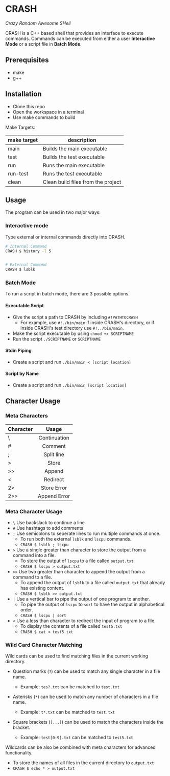 # CRASH
*Crazy Random Awesome SHell*

CRASH is a C++ based shell that provides an interface to execute commands. Commands can be executed from either a user **Interactive Mode** or a script file in **Batch Mode**.

## Prerequisites
- make
- g++

## Installation

- Clone this repo
- Open the workspace in a terminal
- Use make commands to build

Make Targets:

| make target | description                        |
|-------------|------------------------------------|
| main        | Builds the main executable         |
| test        | Builds the test executable         |
| run         | Runs the main executable           |
| run-test    | Runs the test executable           |
| clean       | Clean build files from the project |

## Usage

The program can be used in two major ways:


### Interactive mode
Type external or internal commands directly into CRASH.

```bash
# Internal Command
CRASH $ history -l 5


# External Command
CRASH $ lsblk
```

### Batch Mode

To run a script in batch mode, there are 3 possible options.

#### Executable Script
- Give the script a path to CRASH by including `#!PATHTOCRASH` 
    - For example, use `#!./bin/main` if inside CRASH's directory, or if inside CRASH's test directory use `#!../bin/main`.
- Make the script executable by using `chmod +x SCRIPTNAME`
- Run the script `./SCRIPTNAME` or `SCRIPTNAME`


#### Stdin Piping
- Create a script and run `./bin/main < [script location]`

#### Script by Name
- Create a script and run `./bin/main [script location]`

## Character Usage

### Meta Characters
| Character  | Usage |
| ------ |:-------------:|
| \      | Continuation         |
| #      | Comment              |
| ;      | Split line           |
| >      | Store                |
| >>     | Append               |
| <      | Redirect             |
| 2>     | Store Error          |
| 2>>    | Append Error         |

### Meta Character Usage
- `\` Use backslack to continue a line
- `#` Use hashtags to add comments
- `;` Use semicolons to seperate lines to run multiple commands at once.
  - To run both the external `lsblk` and `lscpu` commands.
  - `CRASH $ lsblk ; lscpu`
- `>` Use a single greater than character to store the output from a command into a file.
  - To store the output of `lscpu` to a file called `output.txt`
  - `CRASH $ lscpu > output.txt`
- `>>` Use two greater than character to append the output from a command to a file.
  - To append the output of `lsblk` to a file called `output.txt` that already has existing content.
  - `CRASH $ lsblk >> output.txt`
- `|` Use a vertical bar to pipe the output of one program to another.
  - To pipe the output of `lscpu` to `sort` to have the output in alphabetical order.
  - `CRASH $ lscpu | sort`
- `<` Use a less than character to redirect the input of  program to a file.
  - To display the contents of a file called `test5.txt`
  - `CRASH $ cat < test5.txt`

### Wild Card Character Matching

Wild cards can be used to find matching files in the current working directory.

- Question marks (`?`) can be used to match any single character in a file name.
    - Example: `tes?.txt` can be matched to `test.txt`

- Asterisks (`*`) can be used to match any number of characters in a file name.
    - Example: `t*.txt` can be matched to `test.txt`

- Square brackets (`[...]`) can be used to match the characters inside the bracket.
    - Example: `test[0-9].txt` can be matched to `test5.txt`

Wildcards can be also be combined with meta characters for advanced functionality. 
- To store the names of all files in the current directory to `output.txt`
- `CRASH $ echo * > output.txt`